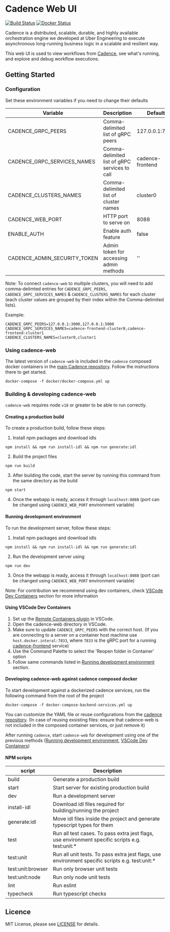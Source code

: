 # Cadence Web UI

[![Build Status](https://github.com/uber/cadence-web/actions/workflows/build.yml/badge.svg)](https://github.com/uber/cadence-web/actions/workflows/build.yml) [![Docker Status](https://github.com/uber/cadence-web/actions/workflows/docker_publish.yml/badge.svg)](https://hub.docker.com/r/ubercadence/web/tags)

Cadence is a distributed, scalable, durable, and highly available orchestration engine we developed at Uber Engineering to execute asynchronous long-running business logic in a scalable and resilient way.

This web UI is used to view workflows from [Cadence][cadence], see what's running, and explore and debug workflow executions.


## Getting Started

### Configuration

Set these environment variables if you need to change their defaults

| Variable                     | Description                                   | Default          |
| ---------------------------- | --------------------------------------------- | ---------------- |
| CADENCE_GRPC_PEERS           | Comma-delimited list of gRPC peers            | 127.0.0.1:7833   |
| CADENCE_GRPC_SERVICES_NAMES  | Comma-delimited list of gRPC services to call | cadence-frontend |
| CADENCE_CLUSTERS_NAMES       | Comma-delimited list of cluster names         | cluster0         |
| CADENCE_WEB_PORT             | HTTP port to serve on                         | 8088             |
| ENABLE_AUTH                  | Enable auth feature                           | false            |
| CADENCE_ADMIN_SECURITY_TOKEN | Admin token for accessing admin methods       | ''               |

Note: To connect `cadence-web` to multiple clusters, you will need to add comma-delimted entries for `CADENCE_GRPC_PEERS`, `CADENCE_GRPC_SERVICES_NAMES` & `CADENCE_CLUSTERS_NAMES` for each cluster (each cluster values are grouped by their index within the Comma-delimited lists).

Example:
```
CADENCE_GRPC_PEERS=127.0.0.1:3000,127.0.0.1:5000 
CADENCE_GRPC_SERVICES_NAMES=cadence-frontend-cluster0,cadence-frontend-cluster1
CADENCE_CLUSTERS_NAMES=cluster0,cluster1
```


### Using cadence-web

The latest version of `cadence-web` is included in the `cadence` composed docker containers in the [main Cadence repository][cadence]. Follow the instructions there to get started.
```
docker-compose -f docker/docker-compose.yml up
```

### Building & developing cadence-web 

`cadence-web` requires node `v18` or greater to be able to run correctly.

#### Creating a production build

To create a production build, follow these steps:

1. Install npm packages and download idls
```
npm install && npm run install-idl && npm run generate:idl
```
2. Build the project files
```
npm run build
```
3. After building the code, start the server by running this command from the same directory as the build
```
npm start
```
4. Once the webapp is ready, access it through `localhost:8088` (port can be changed using `CADENCE_WEB_PORT` environment variable)

#### Running development environment

To run the development server, follow these steps:

1. Install npm packages and download idls
```
npm install && npm run install-idl && npm run generate:idl
```
2. Run the development server using
```
npm run dev
```
3. Once the webapp is ready, access it through `localhost:8088` (port can be changed using `CADENCE_WEB_PORT` environment variable)

Note: For contribution we recommend using dev containers, check [VSCode Dev Containers](#using-vscode-dev-containers) section for more information

#### Using VSCode Dev Containers

1. Set up the [Remote Containers plugin](https://marketplace.visualstudio.com/items?itemName=ms-vscode-remote.remote-containers) in VSCode.
2. Open the cadence-web directory in VSCode.
3. Make sure to update `CADENCE_GRPC_PEERS` with the correct host. (If you are connecting to a server on a container host machine use `host.docker.interal:7833`, where `7833` is the gRPC port for a running [cadence-frontend](https://github.com/cadence-workflow/cadence/tree/master/service/frontend) service)
4. Use the Command Palette to select the 'Reopen folder in Container' option
5. Follow same commands listed in [Running development environment](#running-development-environment) section.


#### Developing cadence-web against cadence composed docker

To start development against a dockerized cadence services, run the following command from the root of the project
```
docker-compose -f docker-compose-backend-services.yml up
```

You can customize the YAML file or reuse configurations from the [cadence repository](https://github.com/cadence-workflow/cadence/tree/master/docker). (In case of reusing exsisting files: ensure that cadence-web is not included in the composed container services, or just remove it)

After running `cadence`, start `cadence-web` for development using one of the previous methods ([Running development environment](#running-development-environment), [VSCode Dev Containers](#using-vscode-dev-containers))


#### NPM scripts


| script            | Description                                                                                     |
| ----------------- | ----------------------------------------------------------------------------------------------- |
| build             | Generate a production build                                                                       |
| start             | Start server for existing production build                                                      |
| dev               | Run a development server                                                                        |
| install-idl       | Download idl files required for building/running the project                                    |
| generate:idl      | Move idl files inside the project and generate typescript types for them                        |
| test              | Run all test cases. To pass extra jest flags, use environment specific scripts e.g. test:unit:* |
| test:unit         | Run all unit tests. To pass extra jest flags, use environment specific scripts e.g. test:unit:* |
| test:unit:browser | Run only browser unit tests                                                                     |
| test:unit:node    | Run only node unit tests                                                                        |
| lint              | Run eslint                                                                                      |
| typecheck         | Run typescript checks                                                                           |




## Licence

MIT License, please see [LICENSE](https://github.com/cadence-workflow/cadence-web/blob/master/LICENSE) for details.

[cadence]: https://github.com/cadence-workflow/cadence
